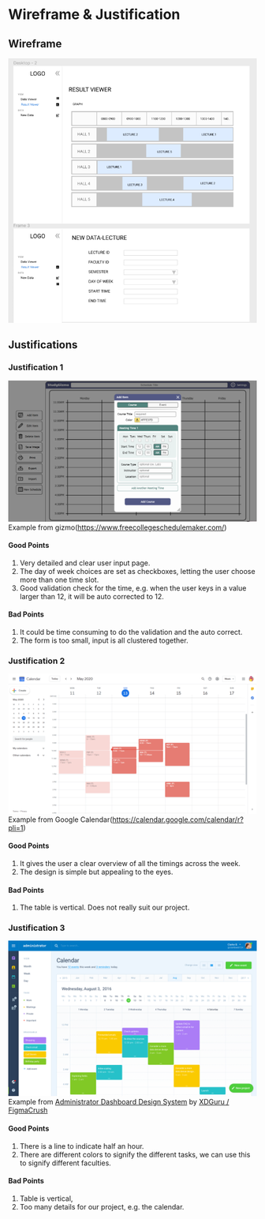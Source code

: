 # Wireframe & Justification


## Wireframe

![Wireframe](assets/Basic-resultviewer.PNG)

## Justifications

### Justification 1

![Justification 1](assets/Gizmo.PNG)
Example from gizmo(https://www.freecollegeschedulemaker.com/)

#### Good Points

1. Very detailed and clear user input page.
2. The day of week choices are set as checkboxes, letting the user choose more than one time slot.
3. Good validation check for the time, e.g. when the user keys in a value larger than 12, it will be auto corrected to 12.

#### Bad Points

1. It could be time consuming to do the validation and the auto correct.
2. The form is too small, input is all clustered together.

### Justification 2
![Justification 2](assets/google-calendar.png)
Example from Google Calendar(https://calendar.google.com/calendar/r?pli=1)
#### Good Points
1. It gives the user a clear overview of all the timings across the week.
2. The design is simple but appealing to the eyes.

#### Bad Points
1. The table is vertical. Does not really suit our project.


### Justification 3
![Justification 3](assets/xdguru-administrator-ui-today.png)
Example from [Administrator Dashboard Design System](https://www.sketch.com/s/4044ecb5-2fef-436d-b1cd-6784f1528b50/a/Jpxxor) by [XDGuru / FigmaCrush](https://gumroad.com/l/jGvhc)
#### Good Points
1. There is a line to indicate half an hour.
2. There are different colors to signify the different tasks, we can use this to signify different faculties.
#### Bad Points
1. Table is vertical,
2. Too many details for our project, e.g. the calendar.
